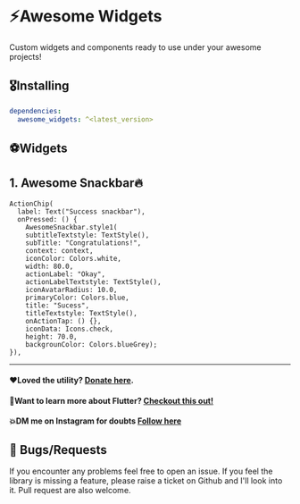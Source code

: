 # ⚡Awesome Widgets

Custom widgets and components ready to use under your awesome projects!

## 🎖Installing

```yaml
dependencies:
  awesome_widgets: ^<latest_version>
```

## ⚽Widgets

## 1. Awesome Snackbar🔥

```
ActionChip(
  label: Text("Success snackbar"),
  onPressed: () {
    AwesomeSnackbar.style1(
    subtitleTextstyle: TextStyle(),
    subTitle: "Congratulations!",
    context: context,
    iconColor: Colors.white,
    width: 80.0,
    actionLabel: "Okay",
    actionLabelTextstyle: TextStyle(),
    iconAvatarRadius: 10.0,
    primaryColor: Colors.blue,
    title: "Sucess",
    titleTextstyle: TextStyle(),
    onActionTap: () {},
    iconData: Icons.check,
    height: 70.0,
    backgrounColor: Colors.blueGrey);
}),
```

-----------------------------------------------------------------------------


#### ❤Loved the utility? [Donate here](https://www.paypal.com/paypalme/abhishvekk).
#### 🚀Want to learn more about Flutter? [Checkout this out!](https://www.youtube.com/channel/UCIxJGxcB4pSrIvuv8FyuqUA)
#### 💥DM me on Instagram for doubts [Follow here](https://www.instagram.com/abhishvek/)

## 🐛 Bugs/Requests

If you encounter any problems feel free to open an issue. If you feel the library is
missing a feature, please raise a ticket on Github and I'll look into it.
Pull request are also welcome.